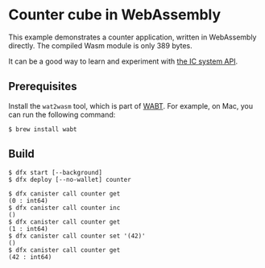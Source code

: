 # Counter cube in WebAssembly

This example demonstrates a counter application, written in WebAssembly directly. The compiled Wasm module is only 389 bytes.

It can be a good way to learn and experiment with [the IC system API](https://github.com/dfinity-lab/ic-ref/blob/0.17.0/spec/index.adoc#canister-interface-system-api).

## Prerequisites

Install the `wat2wasm` tool, which is part of [WABT](https://github.com/WebAssembly/wabt). 
For example, on Mac, you can run the following command:

```
$ brew install wabt
```

## Build

```
$ dfx start [--background]
$ dfx deploy [--no-wallet] counter

$ dfx canister call counter get
(0 : int64)
$ dfx canister call counter inc
()
$ dfx canister call counter get
(1 : int64)
$ dfx canister call counter set '(42)'
()
$ dfx canister call counter get
(42 : int64)
```
